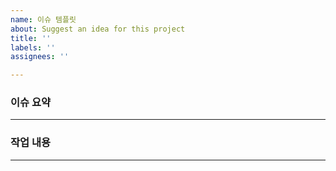 ```yaml
---
name: 이슈 템플릿
about: Suggest an idea for this project
title: ''
labels: ''
assignees: ''

---
```


### 이슈 요약

----
### 작업 내용

----
